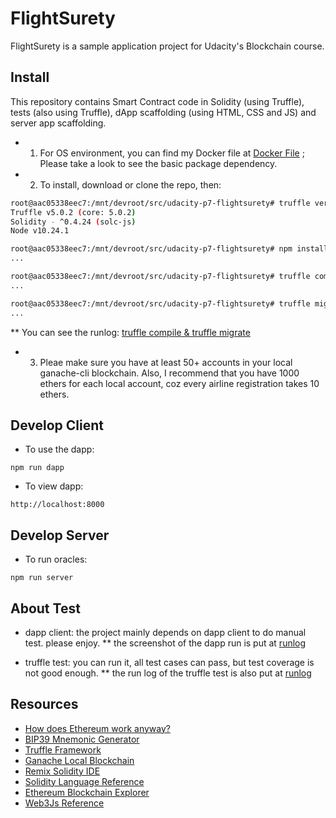# FlightSurety

FlightSurety is a sample application project for Udacity's Blockchain course.

## Install

This repository contains Smart Contract code in Solidity (using Truffle), tests (also using Truffle), dApp scaffolding (using HTML, CSS and JS) and server app scaffolding.

* 1. For OS environment, you can find my Docker file at [Docker File](./.devcontainer/Dockerfile) ; Please take a look to see the basic package dependency.
* 2. To install, download or clone the repo, then:
```bash
root@aac05338eec7:/mnt/devroot/src/udacity-p7-flightsurety# truffle version
Truffle v5.0.2 (core: 5.0.2)
Solidity - ^0.4.24 (solc-js)
Node v10.24.1

root@aac05338eec7:/mnt/devroot/src/udacity-p7-flightsurety# npm install
...

root@aac05338eec7:/mnt/devroot/src/udacity-p7-flightsurety# truffle compile --all
...

root@aac05338eec7:/mnt/devroot/src/udacity-p7-flightsurety# truffle migrate
...

```
** You can see the runlog: [truffle compile & truffle migrate](./runlog/truffle-compile-migrate.log)

* 3. Pleae make sure you have at least 50+ accounts in your local ganache-cli blockchain. Also, I recommend that you have 1000 ethers for each local account, coz every airline registration takes 10 ethers.

## Develop Client

* To use the dapp:

`npm run dapp`

* To view dapp:

`http://localhost:8000`

## Develop Server

* To run oracles:

`npm run server`

## About Test

* dapp client: the project mainly depends on dapp client to do manual test. please enjoy.
** the screenshot of the dapp run is put at [runlog](./runlog/screenshot-localhost_8000-2021.08.28-00_32_20.png)

* truffle test: you can run it, all test cases can pass, but test coverage is not good enough.
** the run log of the truffle test is also put at [runlog](./runlog/truffle-test.log)

## Resources

* [How does Ethereum work anyway?](https://medium.com/@preethikasireddy/how-does-ethereum-work-anyway-22d1df506369)
* [BIP39 Mnemonic Generator](https://iancoleman.io/bip39/)
* [Truffle Framework](http://truffleframework.com/)
* [Ganache Local Blockchain](http://truffleframework.com/ganache/)
* [Remix Solidity IDE](https://remix.ethereum.org/)
* [Solidity Language Reference](http://solidity.readthedocs.io/en/v0.4.24/)
* [Ethereum Blockchain Explorer](https://etherscan.io/)
* [Web3Js Reference](https://github.com/ethereum/wiki/wiki/JavaScript-API)